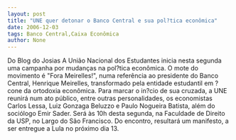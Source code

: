 ```yaml
---
layout: post
title: "UNE quer detonar o Banco Central e sua pol?tica econômica"
date: 2006-12-03
tags: Banco Central,Caixa Econômica
author: None
---
```

Do Blog do Josias
A União Nacional dos Estudantes inicia nesta segunda uma campanha por mudanças na pol?tica econômica. 
O mote do movimento é \"Fora Meirelles!\", numa referência ao presidente do Banco Central, Henrique Meirelles, transformado pela entidade estudantil em ?cone da ortodoxia econômica. 
Para marcar o in?cio de sua cruzada, a UNE reunirá num ato público, entre outras personalidades, os economistas Carlos Lessa, Luiz Gonzaga Beluzzo e Paulo Nogueira Batista, além do sociólogo Emir Sader. 
Será às 10h desta segunda, na Faculdade de Direito da USP, no Largo do São Francisco. Do encontro, resultará um manifesto, a ser entregue a Lula no próximo dia 13. 